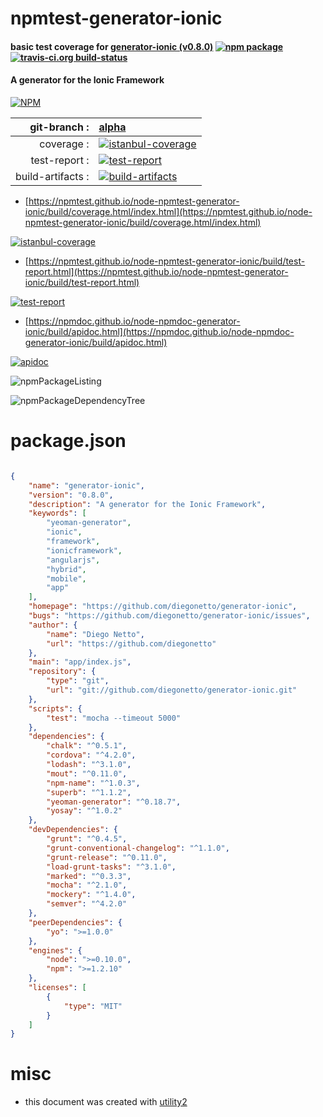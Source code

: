 # npmtest-generator-ionic

#### basic test coverage for  [generator-ionic (v0.8.0)](https://github.com/diegonetto/generator-ionic)  [![npm package](https://img.shields.io/npm/v/npmtest-generator-ionic.svg?style=flat-square)](https://www.npmjs.org/package/npmtest-generator-ionic) [![travis-ci.org build-status](https://api.travis-ci.org/npmtest/node-npmtest-generator-ionic.svg)](https://travis-ci.org/npmtest/node-npmtest-generator-ionic)

#### A generator for the Ionic Framework

[![NPM](https://nodei.co/npm/generator-ionic.png?downloads=true&downloadRank=true&stars=true)](https://www.npmjs.com/package/generator-ionic)

| git-branch : | [alpha](https://github.com/npmtest/node-npmtest-generator-ionic/tree/alpha)|
|--:|:--|
| coverage : | [![istanbul-coverage](https://npmtest.github.io/node-npmtest-generator-ionic/build/coverage.badge.svg)](https://npmtest.github.io/node-npmtest-generator-ionic/build/coverage.html/index.html)|
| test-report : | [![test-report](https://npmtest.github.io/node-npmtest-generator-ionic/build/test-report.badge.svg)](https://npmtest.github.io/node-npmtest-generator-ionic/build/test-report.html)|
| build-artifacts : | [![build-artifacts](https://npmtest.github.io/node-npmtest-generator-ionic/glyphicons_144_folder_open.png)](https://github.com/npmtest/node-npmtest-generator-ionic/tree/gh-pages/build)|

- [https://npmtest.github.io/node-npmtest-generator-ionic/build/coverage.html/index.html](https://npmtest.github.io/node-npmtest-generator-ionic/build/coverage.html/index.html)

[![istanbul-coverage](https://npmtest.github.io/node-npmtest-generator-ionic/build/screenCapture.buildCi.browser.%252Ftmp%252Fbuild%252Fcoverage.lib.html.png)](https://npmtest.github.io/node-npmtest-generator-ionic/build/coverage.html/index.html)

- [https://npmtest.github.io/node-npmtest-generator-ionic/build/test-report.html](https://npmtest.github.io/node-npmtest-generator-ionic/build/test-report.html)

[![test-report](https://npmtest.github.io/node-npmtest-generator-ionic/build/screenCapture.buildCi.browser.%252Ftmp%252Fbuild%252Ftest-report.html.png)](https://npmtest.github.io/node-npmtest-generator-ionic/build/test-report.html)

- [https://npmdoc.github.io/node-npmdoc-generator-ionic/build/apidoc.html](https://npmdoc.github.io/node-npmdoc-generator-ionic/build/apidoc.html)

[![apidoc](https://npmdoc.github.io/node-npmdoc-generator-ionic/build/screenCapture.buildCi.browser.%252Ftmp%252Fbuild%252Fapidoc.html.png)](https://npmdoc.github.io/node-npmdoc-generator-ionic/build/apidoc.html)

![npmPackageListing](https://npmtest.github.io/node-npmtest-generator-ionic/build/screenCapture.npmPackageListing.svg)

![npmPackageDependencyTree](https://npmtest.github.io/node-npmtest-generator-ionic/build/screenCapture.npmPackageDependencyTree.svg)



# package.json

```json

{
    "name": "generator-ionic",
    "version": "0.8.0",
    "description": "A generator for the Ionic Framework",
    "keywords": [
        "yeoman-generator",
        "ionic",
        "framework",
        "ionicframework",
        "angularjs",
        "hybrid",
        "mobile",
        "app"
    ],
    "homepage": "https://github.com/diegonetto/generator-ionic",
    "bugs": "https://github.com/diegonetto/generator-ionic/issues",
    "author": {
        "name": "Diego Netto",
        "url": "https://github.com/diegonetto"
    },
    "main": "app/index.js",
    "repository": {
        "type": "git",
        "url": "git://github.com/diegonetto/generator-ionic.git"
    },
    "scripts": {
        "test": "mocha --timeout 5000"
    },
    "dependencies": {
        "chalk": "^0.5.1",
        "cordova": "^4.2.0",
        "lodash": "^3.1.0",
        "mout": "^0.11.0",
        "npm-name": "^1.0.3",
        "superb": "^1.1.2",
        "yeoman-generator": "^0.18.7",
        "yosay": "^1.0.2"
    },
    "devDependencies": {
        "grunt": "^0.4.5",
        "grunt-conventional-changelog": "^1.1.0",
        "grunt-release": "^0.11.0",
        "load-grunt-tasks": "^3.1.0",
        "marked": "^0.3.3",
        "mocha": "^2.1.0",
        "mockery": "^1.4.0",
        "semver": "^4.2.0"
    },
    "peerDependencies": {
        "yo": ">=1.0.0"
    },
    "engines": {
        "node": ">=0.10.0",
        "npm": ">=1.2.10"
    },
    "licenses": [
        {
            "type": "MIT"
        }
    ]
}
```



# misc
- this document was created with [utility2](https://github.com/kaizhu256/node-utility2)
